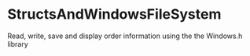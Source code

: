 # StructsAndWindowsFileSystem
Read, write, save and display order information using the the Windows.h library 
